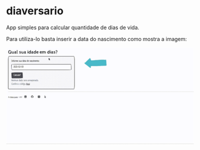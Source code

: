 # diaversario

App simples para calcular quantidade de dias de vida.

Para utiliza-lo basta inserir a data do nascimento como mostra a imagem:

![](www/app.gif)
